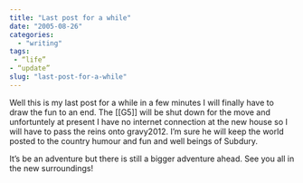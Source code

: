 ```yaml
---
title: "Last post for a while"
date: "2005-08-26"
categories: 
  - "writing"
tags:
 - “life”
- “update”
slug: "last-post-for-a-while"
---
```


Well this is my last post for a while in a few minutes I will finally have to draw the fun to an end. The [[G5]] will be shut down for the move and unfortuntely at present I have no internet connection at the new house so I will have to pass the reins onto gravy2012. I’m sure he will keep the world posted to the country humour and fun and well beings of Subdury.  

It’s be an adventure but there is still a bigger adventure ahead. See you all in the new surroundings!
